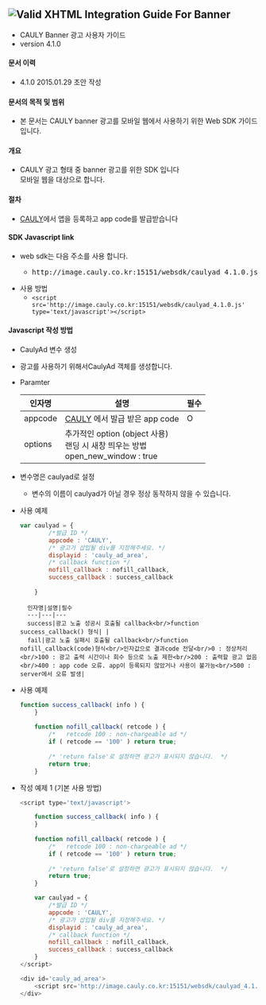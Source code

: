 ![Valid XHTML](http://cauly044.fsnsys.com:10010/images/logo_cauly_main.png) Integration Guide For Banner
----

* CAULY Banner 광고 사용자 가이드
* version 4.1.0


#### 문서 이력
* 4.1.0 2015.01.29 초안 작성

#### 문서의 목적 및 범위
* 본 문서는 CAULY banner 광고를 모바일 웹에서 사용하기 위한 Web SDK 가이드입니다. 

#### 개요
* CAULY 광고 형태 중 banner 광고를 위한 SDK 입니다<br/>모바일 웹을 대상으로 합니다.

#### 절차
* <a href="http://www.cauly.net" target="_blank">CAULY</a>에서 앱을 등록하고 app code를 발급받습니다


#### SDK Javascript link
* web sdk는 다음 주소를 사용 합니다.
 	- <pre>http://image.cauly.co.kr:15151/websdk/caulyad_4.1.0.js</pre>
+ 사용 방법
 	- ```<script src='http://image.cauly.co.kr:15151/websdk/caulyad_4.1.0.js' type='text/javascript'></script> ```
 	
#### Javascript 작성 방법
+ CaulyAd 변수 생성
- 광고를 사용하기 위해서CaulyAd 객체를 생성합니다.
- Paramter

	인자명|설명|필수
	---|---|---
	appcode|<a href="http://www.cauly.net" target="_blank">CAULY</a> 에서 발급 받은 app code|O
	options|추가적인 option (object 사용)<br/> 랜딩 시 새창 띄우는 방법<br/> open_new_window : true




+ 변수명은 caulyad로 설정
	- 변수의 이름이 caulyad가 아닐 경우 정상 동작하지 않을 수 있습니다.
+ 사용 예제
	```javascript
	var caulyad = {
			/*발급 ID */
			appcode : 'CAULY',
			/* 광고가 삽입될 div를 지정해주세요. */
			displayid : 'cauly_ad_area',
			/* callback function */
			nofill_callback : nofill_callback,
			success_callback : success_callback
	         
		}
	```


		인자명|설명|필수
		---|---|---
		success|광고 노출 성공시 호출될 callback<br/>function success_callback() 형식| |
		fail|광고 노출 실패시 호출될 callback<br/>function nofill_callback(code)형식<br/>인자값으로 결과code 전달<br/>0 : 정상처리<br/>100 : 광고 출력 시간이나 회수 등으로 노출 제한<br/>200 : 출력할 광고 없음<br/>400 : app code 오류. app이 등록되지 않았거나 사용이 불가능<br/>500 : server에서 오류 발생|



 
* 사용 예제
	```javascript
	function success_callback( info ) {
		}
			
		function nofill_callback( retcode ) {
			/*   retcode 100 : non-chargeable ad */
			if ( retcode == '100' ) return true;
			
			/* 'return false'로 설정하면 광고가 표시되지 않습니다.  */
			return true;
		}
	```

* 작성 예제 1 (기본 사용 방법)
	```javascript
	<script type='text/javascript'>
	
		function success_callback( info ) {
		}
			
		function nofill_callback( retcode ) {
			/*   retcode 100 : non-chargeable ad */
			if ( retcode == '100' ) return true;
			
			/* 'return false'로 설정하면 광고가 표시되지 않습니다.  */
			return true;
		}
	
		var caulyad = {
			/*발급 ID */
			appcode : 'CAULY',
			/* 광고가 삽입될 div를 지정해주세요. */
			displayid : 'cauly_ad_area',
			/* callback function */
			nofill_callback : nofill_callback,
			success_callback : success_callback
		}
	</script>
	
	<div id='cauly_ad_area'>
		<script src='http://image.cauly.co.kr:15151/websdk/caulyad_4.1.0.js' type='text/javascript'></script>
	</div>
	```

